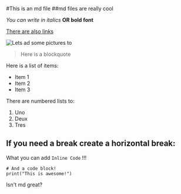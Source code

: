#This is an md file
##md files are really cool


*You can write in italics*
**OR bold font**

[There are also links](https://ucsd.edu/)

![Lets ad some pictures to](https://cdn-icons-png.flaticon.com/512/5277/5277377.png)

>Here is a blockquote

Here is a list of items:
- Item 1
- Item 2
- Item 3

There are numbered lists to:
1. Uno
2. Deux
3. Tres

If you need a break create a horizontal break:
---

What you can add `Inline Code` !!!
```
# And a code block!
print("This is awesome!")
```

Isn't md great?
